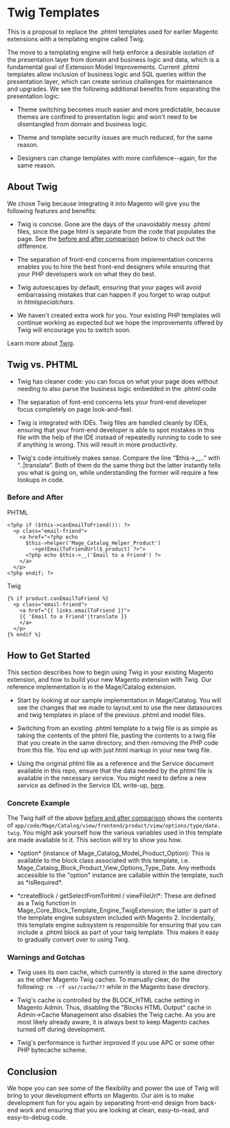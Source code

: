 Twig Templates
==============

This is a proposal to replace the .phtml templates used for earlier Magento
extensions with a templating engine called Twig.

The move to a templating engine will help enforce a desirable isolation of the
presentation layer from domain and business logic and data, which is a
fundamental goal of Extension Model Improvements. Current .phtml templates allow
inclusion of business logic and SQL queries within the presentation layer, which
can create serious challenges for maintenance and upgrades. We see the following
additional benefits from separating the presentation logic:

-   Theme switching becomes much easier and more predictable, because themes are
    confined to presentation logic and won't need to be disentangled from domain
    and business logic.

-   Theme and template security issues are much reduced, for the same reason.

-   Designers can change templates with more confidence--again, for the same
    reason.

About Twig
----------

We chose Twig because integrating it into Magento will give you the following
features and benefits:

-   Twig is concise. Gone are the days of the unavoidably messy .phtml files,
    since the page html is separate from the code that populates the page. See
    the [before and after comparison][1] below to check out the difference.

-   The separation of front-end concerns from implementation concerns enables
    you to hire the best front-end designers while ensuring that your PHP
    developers work on what they do best.

-   Twig autoescapes by default, ensuring that your pages will avoid
    embarrassing mistakes that can happen if you forget to wrap output
    in *htmlspecialchars*.

-   We haven't created extra work for you. Your existing PHP templates will
    continue working as expected but we hope the improvements offered by Twig
    will encourage you to switch soon.

Learn more about [Twig][2].

[2]: <http://twig.sensiolabs.org/>

Twig vs. PHTML
--------------

-   Twig has cleaner code: you can focus on what your page does without needing
    to also parse the business logic embedded in the .phtml code

-   The separation of font-end concerns lets your front-end developer focus
    completely on page look-and-feel.

-   Twig is integrated with IDEs. Twig files are handled cleanly by IDEs,
    ensuring that your front-end developer is able to spot mistakes in this file
    with the help of the IDE instead of repeatedly running to code to see if
    anything is wrong. This will result in more productivity.

-   Twig's code intuitively makes sense. Compare the line “\$this-\>__..” with
    “..|translate”. Both of them do the same thing but the latter instantly
    tells you what is going on, while understanding the former will require a
    few lookups in code.

### Before and After

[1]: <#before-after>

PHTML

~~~~~~~~~~~~~~~~~~~~~~~~~~~~~~~~~~~~~~~~~~~~~~~~~~~~~~~~~~~~~~~~~~~~~~~~~~~~~~~~
<?php if ($this->canEmailToFriend()): ?>
  <p class="email-friend">
    <a href="<?php echo 
      $this->helper('Mage_Catalog_Helper_Product')
        ->getEmailToFriendUrl($_product) ?>">
      <?php echo $this->__('Email to a Friend') ?>
    </a>
  </p>
<?php endif; ?>
~~~~~~~~~~~~~~~~~~~~~~~~~~~~~~~~~~~~~~~~~~~~~~~~~~~~~~~~~~~~~~~~~~~~~~~~~~~~~~~~



Twig

~~~~~~~~~~~~~~~~~~~~~~~~~~~~~~~~~~~~~~~~~~~~~~~~~~~~~~~~~~~~~~~~~~~~~~~~~~~~~~~~
{% if product.canEmailToFriend %}
  <p class="email-friend">
    <a href="{{ links.emailToFriend }}">
    {{ 'Email to a Friend'|translate }}
    </a>
  </p>
{% endif %}
~~~~~~~~~~~~~~~~~~~~~~~~~~~~~~~~~~~~~~~~~~~~~~~~~~~~~~~~~~~~~~~~~~~~~~~~~~~~~~~~



How to Get Started
------------------

This section describes how to begin using Twig in your existing Magento
extension, and how to build your new Magento extension with Twig. Our reference
implementation is in the Mage/Catalog extension.

-   Start by looking at our sample implementation in Mage/Catalog. You will see
    the changes that we made to layout.xml to use the new datasources and twig
    templates in place of the previous .phtml and model files.

-   Switching from an existing .phtml template to a twig file is as simple as
    taking the contents of the phtml file, pasting the contents to a twig file
    that you create in the same directory, and then removing the PHP code from
    this file. You end up with just html markup in your new twig file.

-   Using the original phtml file as a reference and the Service document
    available in this repo, ensure that the data needed by the phtml file is
    available in the necessary service. You might need to define a new service
    as defined in the Service IDL write-up, [here][8].

[8]: <http://praveenck.github.io/docs/service-idl/>

### Concrete Example

The Twig half of the above [before and after comparison][1] shows the contents
of `app/code/Mage/Catalog/view/frontend/product/view/options/type/date.twig`.
You might ask yourself how the various variables used in this template are made
available to it. This section will try to show you how.

[1]: <#before-after>

-   \*option\* (instance of Mage_Catalog_Model_Product_Option): This is
    available to the block class associated with this template, i.e.
    Mage_Catalog_Block_Product_View_Options_Type_Date. Any methods accessible to
    the "option" instance are callable within the template, such as
    \*isRequired\*.

-   \*createBlock / getSelectFromToHtml / viewFileUrl\*: These are defined as a
    Twig function in Mage_Core_Block_Template_Engine_TwigExtension; the latter
    is part of the template engine subsystem included with Magento 2.
    Incidentally, this template engine subsystem is responsible for ensuring
    that you can include a .phtml block as part of your twig template. This
    makes it easy to gradually convert over to using Twig.

### Warnings and Gotchas

-   Twig uses its own cache, which currently is stored in the same directory as
    the other Magento Twig caches. To manually clear, do the following: `rm -rf
    var/cache/??` while in the Magento base directory.

-   Twig's cache is controlled by the BLOCK_HTML cache setting in Magento Admin.
    Thus, disabling the "Blocks HTML Output" cache in Admin-\>Cache Management
    also disables the Twig cache. As you are most likely already aware, it is
    always best to keep Magento caches turned off during development.

-   Twig's performance is further improved if you use APC or some other PHP
    bytecache scheme.

Conclusion
----------

We hope you can see some of the flexibility and power the use of Twig will bring
to your development efforts on Magento. Our aim is to make development fun for
you again by separating front-end design from back-end work and ensuring that
you are looking at clean, easy-to-read, and easy-to-debug code.

